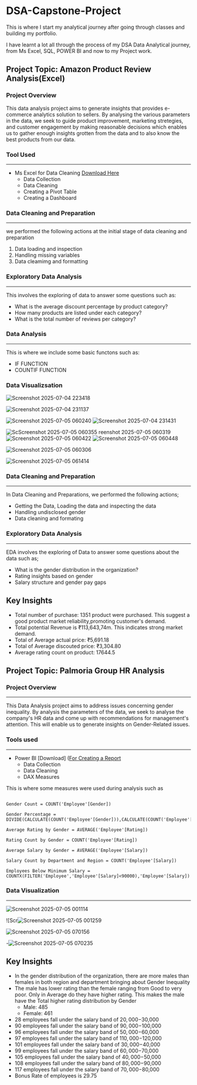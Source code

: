 # DSA-Capstone-Project
This is where I start my analytical journey after going through classes and building my portfolio.  

 I have learnt a lot all through the process of my DSA Data Analytical journey, from Ms Excel, SQL, POWER BI and now to my Project work.

 ## Project Topic: Amazon Product Review Analysis(Excel) 

 ### Project Overview

 This data analysis project aims to generate insights that provides e-commerce analytics solution to sellers. By analysing the various parameters in the data, we seek to guide product improvement, marketing stretegies, and customer engagement by making reasonable decisions which enables us to gather enough insights grotten from the data and to also know the best products from our data. 

 ### Tool Used
 ---
- Ms Excel for Data Cleaning [Download Here](https://www.microsoft.com)
    - Data Collection
    - Data Cleaning
    - Creating a Pivot Table
    - Creating a Dashboard
 
### Data Cleaning and Preparation
---
 we performed the following actions at the initial stage of data cleaning and preparation
  1. Data loading and inspection
  2. Handling missing variables
  3. Data cleamimg and formatting

### Exploratory Data Analysis
---
 This involves the exploring of data to answer some questions such as:
   - What is the average discount percentage by product category?
   - How many products are listed under each category?
   - What is the total number of reviews per category?

### Data Analysis
---
 This is where we include some basic functons such as:
   - IF FUNCTION
   - COUNTIF FUNCTION

### Data Visualizsation

![Screenshot 2025-07-04 223418](https://github.com/user-attachments/assets/b168637e-84cc-445f-996e-6b743aed6c15)

![Screenshot 2025-07-04 231137](https://github.com/user-attachments/assets/5eeec51e-1f45-4a95-a5c4-98728fbb31cc)

      
![Screenshot 2025-07-05 060240](https://github.com/user-attachments/assets/0a4e285f-159e-415a-8201-fc640987a15e)
![Screenshot 2025-07-04 231431](https://github.com/user-attachments/assets/daf08b06-2337-436a-86af-1a98af8b372f)

![Sc![Screenshot 2025-07-05 060355](https://github.com/user-attachments/assets/47c78341-8db3-477a-bba6-106766a796bd)
reenshot 2025-07-05 060319](https://github.com/user-attachments/assets/94b54a38-7846-42ee-9fc5-e3ba3a607827)
![Screenshot 2025-07-05 060422](https://github.com/user-attachments/assets/b3c073e0-f241-4dbc-9d37-867e03014b11)
![Screenshot 2025-07-05 060448](https://github.com/user-attachments/assets/4a6e2b2e-f9b5-4de3-8e26-d57e27c02746)

![Screenshot 2025-07-05 060306](https://github.com/user-attachments/assets/09621ca2-4853-41f0-b5e6-a72d2f1801af)



![Screenshot 2025-07-05 061414](https://github.com/user-attachments/assets/a5ea6b9e-6600-43e0-9a56-fb111e22de4a)



### Data Cleaning and Preparation
---
In Data Cleaning and Preparations, we performed the following actions;
- Getting the Data, Loading the data and inspecting the data
- Handling undisclosed gender
- Data cleaning and formating

### Exploratory Data Analysis
---
EDA involves the exploring of Data to answer some questions about the data such as;
- What is the gender distribution in the organization?
- Rating insights based on gender
- Salary structure and gender pay gaps

**Key Insights**
---
- Total number of purchase: 1351 product were purchased. This suggest a good product market reliability,promoting customer's demand.
- Total potential Revenue is ₹113,643,74m. This indicates strong market demand.
- Total of Average actual price: ₹5,691.18
- Total of Average discouted price: ₹3,304.80
- Average rating count on product: 17644.5



## Project Topic: Palmoria Group HR Analysis

### Project Overview
---
 This Data Analysis project aims to address issues concerning gender inequality. By analysis the parameters of the data, we seek to analyse the company's HR data and come up with recommendations for management's attention. This will enable us to generate insights on Gender-Related issues.

### Tools used
---
- Power BI [Download] ([For Creating a Report](https://www.microsoft.com/en-us/download/details.aspx?id=58494)
  - Data Collection
  - Data Cleaning
  - DAX Measures

 This is where some measures were used during analysis such as
 
 
  ```Power BI
  
  Gender Count = COUNT('Employee'[Gender])

Gender Percentage = DIVIDE(CALCULATE(COUNT('Employee'[Gender])),CALCULATE(COUNT('Employee'[Gender]),ALL('Employee'[Gender])))

Average Rating by Gender = AVERAGE('Employee'[Rating])

Rating Count by Gender = COUNT('Employee'[Rating])

Average Salary by Gender = AVERAGE('Employee'[Salary])

Salary Count by Department and Region = COUNT('Employee'[Salary])

Employees Below Minimum Salary = COUNTX(FILTER('Employee','Employee'[Salary]<90000),'Employee'[Salary])

```

  ### Data Visualization
  ---
  

![Screenshot 2025-07-05 001114](https://github.com/user-attachments/assets/349a9848-4316-4d80-8d98-81bf77dec3c8)
  




![Scr![Screenshot 2025-07-05 001259](https://github.com/user-attachments/assets/8e8a1450-b8cb-4c54-87b6-8fc12bc59a7c)

![Screenshot 2025-07-05 070156](https://github.com/user-attachments/assets/e4f95f9d-c4a1-4f9f-a55e-406213964165)




-![Screenshot 2025-07-05 070235](https://github.com/user-attachments/assets/028742ca-d82f-4375-9a7d-27a0c2186a74)

**Key Insights**
---
- In the gender distribution of the organization, there are more males than females in both region and department bringing about Gender Inequality
- The male has lower rating than the female ranging from Good to very poor. Only in Average do they have higher rating. This makes the male have the Total higher rating distribution by Gender
   - Male: 485
   - Female: 461
- 28 employees fall under the salary band of $20,000-$30,000
- 90 employees fall under the salary band of $90,000-$100,000
- 96 employees fall under the salary band of $50,000-$60,000
- 97 employees fall under the salary band of $110,000-$120,000
- 101 employees fall under the salary band of $30,000-$40,000
- 99 employees fall under the salary band of $60,000-$70,000
- 105 employees fall under the salary band of $40,000-$50,000
- 108 employees fall under the salary band of $80,000-$90,000
- 117 employees fall under the salary band of $70,000-$80,000
- Bonus Rate of employees is 29.75






